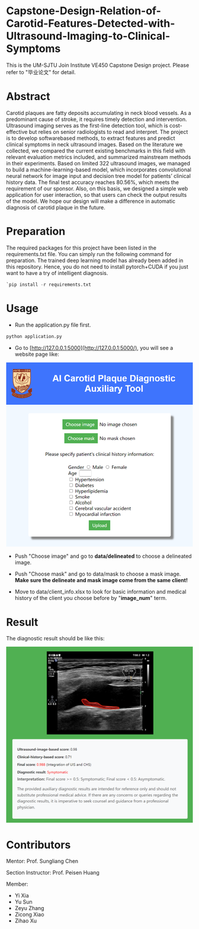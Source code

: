 # Capstone-Design-Relation-of-Carotid-Features-Detected-with-Ultrasound-Imaging-to-Clinical-Symptoms

This is the UM-SJTU Join Institute VE450 Capstone Design project. Please refer to "毕业论文" for detail.

# Abstract

Carotid plaques are fatty deposits accumulating in neck blood vessels. As a predominant
cause of stroke, it requires timely detection and intervention. Ultrasound
imaging serves as the first-line detection tool, which is cost-effective but relies
on senior radiologists to read and interpret. The project is to develop softwarebased
methods, to extract features and predict clinical symptoms in neck ultrasound
images. Based on the literature we collected, we compared the current
existing benchmarks in this field with relevant evaluation metrics included, and
summarized mainstream methods in their experiments. Based on limited 322 ultrasound
images, we managed to build a machine-learning-based model, which incorporates
convolutional neural network for image input and decision tree model
for patients’ clinical history data. The final test accuracy reaches 80.56%, which
meets the requirement of our sponsor. Also, on this basis, we designed a simple
web application for user interaction, so that users can check the output results of
the model. We hope our design will make a difference in automatic diagnosis of
carotid plaque in the future.

# Preparation

The required packages for this project have been listed in the requirements.txt file. You can simply run the following command for preparation. The trained deep learning model has already been added in this repository. Hence, you do not need to install pytorch+CUDA if you just want to have a try of intelligent diagnosis. 

```python
`pip install -r requirements.txt
```

# Usage

- Run the application.py file first.

```python
python application.py
```

- Go to [http://127.0.0.1:5000](http://127.0.0.1:5000/), you will see a website page like:

![Image text](screenshot_demo1.png)

- Push "Choose image" and go to **data/delineated** to choose a delineated image.

- Push "Choose mask" and go to data/mask to choose a mask image. **Make sure the delineate and mask image come from the same client!**  

- Move to data/client_info.xlsx to look for basic information and medical history of the client you choose before by "**image_num**" term.

# Result

The diagnostic result should be like this:

![Image text](screenshot_demo2.png)

# Contributors

Mentor: Prof. Sungliang Chen

Section Instructor: Prof. Peisen Huang

Member:

- Yi Xia
- Yu Sun
- Zeyu Zhang
- Zicong Xiao
- Zihao Xu

